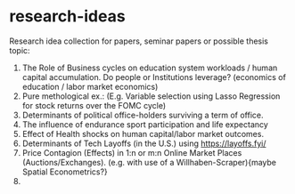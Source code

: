 # research-ideas
Research idea collection for papers, seminar papers or possible thesis topic:
1) The Role of Business cycles on education system workloads / human capital accumulation. Do people or Institutions leverage? (economics of education / labor market economics)
2) Pure methological ex.: (E.g. Variable selection using Lasso Regression for stock returns over the FOMC cycle)
3) Determinants of political office-holders surviving a term of office. 
4) The influence of endurance sport participation and life expectancy
5) Effect of Health shocks on human capital/labor market outcomes.
6) Determinants of Tech Layoffs (in the U.S.) using https://layoffs.fyi/
7) Price Contagion (Effects) in 1:n or m:n Online Market Places (Auctions/Exchanges). (e.g. with use of a Willhaben-Scraper){maybe Spatial Econometrics?}
8) 
   

